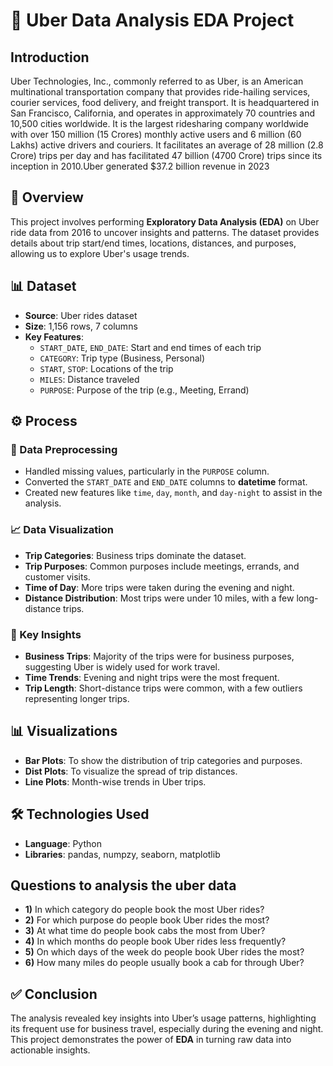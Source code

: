# 🚖 Uber Data Analysis EDA Project 

## Introduction
Uber Technologies, Inc., commonly referred to as Uber, is an American multinational transportation company that provides ride-hailing services, courier services, food delivery, and freight transport. It is headquartered in San Francisco, California, and operates in approximately 70 countries and 10,500 cities worldwide. It is the largest ridesharing company worldwide with over 150 million (15 Crores) monthly active users and 6 million (60 Lakhs) active drivers and couriers. It facilitates an average of 28 million (2.8 Crore) trips per day and has facilitated 47 billion (4700 Crore) trips since its inception in 2010.Uber generated $37.2 billion revenue in 2023

## 📄 Overview
This project involves performing **Exploratory Data Analysis (EDA)** on Uber ride data from 2016 to uncover insights and patterns. The dataset provides details about trip start/end times, locations, distances, and purposes, allowing us to explore Uber's usage trends.

## 📊 Dataset
- **Source**: Uber rides dataset 
- **Size**: 1,156 rows, 7 columns
- **Key Features**:
  - `START_DATE`, `END_DATE`: Start and end times of each trip
  - `CATEGORY`: Trip type (Business, Personal)
  - `START`, `STOP`: Locations of the trip
  - `MILES`: Distance traveled
  - `PURPOSE`: Purpose of the trip (e.g., Meeting, Errand)

## ⚙️ Process

### 🧹 Data Preprocessing
- Handled missing values, particularly in the `PURPOSE` column.
- Converted the `START_DATE` and `END_DATE` columns to **datetime** format.
- Created new features like `time`, `day`, `month`, and `day-night` to assist in the analysis.

### 📈 Data Visualization
- **Trip Categories**: Business trips dominate the dataset.
- **Trip Purposes**: Common purposes include meetings, errands, and customer visits.
- **Time of Day**: More trips were taken during the evening and night.
- **Distance Distribution**: Most trips were under 10 miles, with a few long-distance trips.

### 🔑 Key Insights
- **Business Trips**: Majority of the trips were for business purposes, suggesting Uber is widely used for work travel.
- **Time Trends**: Evening and night trips were the most frequent.
- **Trip Length**: Short-distance trips were common, with a few outliers representing longer trips.

## 📊 Visualizations
- **Bar Plots**: To show the distribution of trip categories and purposes.
- **Dist Plots**: To visualize the spread of trip distances.
- **Line Plots**: Month-wise trends in Uber trips.

## 🛠 Technologies Used
- **Language**: Python
- **Libraries**: pandas, numpzy, seaborn, matplotlib

## Questions  to  analysis the uber data
- **1)** In which category do people book the most Uber rides?
- **2)** For which purpose do people book Uber rides the most?
- **3)** At what time do people book cabs the most from Uber?
- **4)** In which months do people book Uber rides less frequently?
- **5)** On which days of the week do people book Uber rides the most?
- **6)** How many miles do people usually book a cab for through Uber?

## ✅ Conclusion
The analysis revealed key insights into Uber’s usage patterns, highlighting its frequent use for business travel, especially during the evening and night. This project demonstrates the power of **EDA** in turning raw data into actionable insights.
